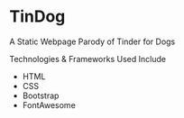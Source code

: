 # TinDog
A Static Webpage Parody of Tinder for Dogs

Technologies & Frameworks Used Include
- HTML
- CSS
- Bootstrap 
- FontAwesome
